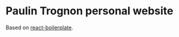 # Paulin Trognon personal website

Based on [react-boilerplate](https://github.com/react-boilerplate/react-boilerplate).
